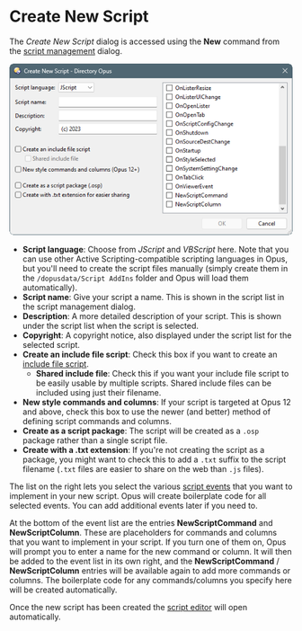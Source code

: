 # Create New Script

The *Create New Script* dialog is accessed using the **New** command from the [script management]() dialog.

![](/Manual/images/scripting/new_script.png)

- **Script language**: Choose from *JScript* and *VBScript* here. Note that you can use other Active Scripting-compatible scripting languages in Opus, but you'll need to create the script files manually (simply create them in the `/dopusdata/Script AddIns` folder and Opus will load them automatically).
- **Script name**: Give your script a name. This is shown in the script list in the script management dialog.
- **Description**: A more detailed description of your script. This is shown under the script list when the script is selected.
- **Copyright**: A copyright notice, also displayed under the script list for the selected script.
- **Create an include file script**: Check this box if you want to create an [include file script](../script_add-ins/include_files.md).
  - **Shared include file**: Check this if you want your include file script to be easily usable by multiple scripts. Shared include files can be included using just their filename.
- **New style commands and columns**: If your script is targeted at Opus 12 and above, check this box to use the newer (and better) method of defining script commands and columns.
- **Create as a script package**: The script will be created as a `.osp` package rather than a single script file.
- **Create with a .txt extension**: If you're not creating the script as a package, you might want to check this to add a `.txt` suffix to the script filename (`.txt` files are easier to share on the web than `.js` files).

The list on the right lets you select the various [script events](/Manual/reference/scripting_reference/scripting_events/RAEDME.md) that you want to implement in your new script. Opus will create boilerplate code for all selected events. You can add additional events later if you need to.

At the bottom of the event list are the entries **NewScriptCommand** and **NewScriptColumn**. These are placeholders for commands and columns that you want to implement in your script. If you turn one of them on, Opus will prompt you to enter a name for the new command or column. It will then be added to the event list in its own right, and the **NewScriptCommand** / **NewScriptColumn** entries will be available again to add more commands or columns. The boilerplate code for any commands/columns you specify here will be created automatically.

Once the new script has been created the [script editor](../script_editor/RAEDME.md) will open automatically.

